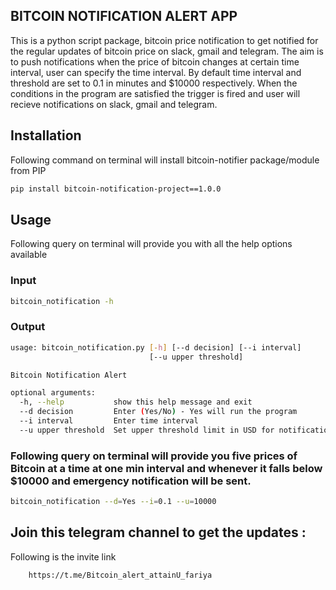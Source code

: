 ## BITCOIN NOTIFICATION ALERT APP

This is a python script package, bitcoin price notification to get notified for the regular updates of bitcoin price on slack, gmail and telegram. 
The aim is to push notifications when the price of bitcoin changes at certain time interval, user can specify the time interval. By default time interval and threshold are set to 0.1 in minutes and $10000 respectively.
When the conditions in the program are satisfied the trigger is fired and user will recieve notifications on slack, gmail and telegram.

## Installation

Following command on terminal will install bitcoin-notifier package/module from PIP
```bash
pip install bitcoin-notification-project==1.0.0
```
## Usage

Following query on terminal will provide you with all the help options available

### Input 

```bash
bitcoin_notification -h
```
### Output 

```bash
usage: bitcoin_notification.py [-h] [--d decision] [--i interval]
                               [--u upper threshold]

Bitcoin Notification Alert

optional arguments:
  -h, --help           show this help message and exit
  --d decision         Enter (Yes/No) - Yes will run the program
  --i interval         Enter time interval
  --u upper threshold  Set upper threshold limit in USD for notification
```
### Following query on terminal will provide you five prices of Bitcoin at a time at one min interval and whenever it falls below $10000 and emergency notification will be sent.

```bash
bitcoin_notification --d=Yes --i=0.1 --u=10000
```
## Join this telegram channel to get the updates :

Following is the invite link
```bash
    https://t.me/Bitcoin_alert_attainU_fariya
```
